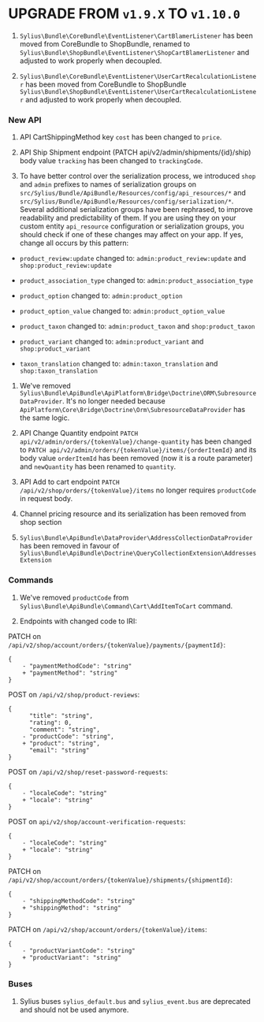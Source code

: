 # UPGRADE FROM `v1.9.X` TO `v1.10.0`

1. `Sylius\Bundle\CoreBundle\EventListener\CartBlamerListener` has been moved from CoreBundle to ShopBundle, renamed to `Sylius\Bundle\ShopBundle\EventListener\ShopCartBlamerListener` and adjusted to work properly when decoupled.

1. `Sylius\Bundle\CoreBundle\EventListener\UserCartRecalculationListener` has been moved from CoreBundle to ShopBundle `Sylius\Bundle\ShopBundle\EventListener\UserCartRecalculationListener` and adjusted to work properly when decoupled.

### New API

1. API CartShippingMethod key `cost` has been changed to `price`.

1. API Ship Shipment endpoint (PATCH api/v2/admin/shipments/{id}/ship) body value `tracking` has been changed to `trackingCode`.

1. To have better control over the serialization process, we introduced `shop` and `admin` prefixes to names of serialization groups on `src/Sylius/Bundle/ApiBundle/Resources/config/api_resources/*` and `src/Sylius/Bundle/ApiBundle/Resources/config/serialization/*`.
   Several additional serialization groups have been rephrased, to improve readability and predictability of them.
   If you are using they on your custom entity `api_resource` configuration or serialization groups, you should check if one of these changes may affect on your app. If yes, change all occurs by this pattern:

- `product_review:update` changed to: `admin:product_review:update` and `shop:product_review:update`

- `product_association_type` changed to: `admin:product_association_type`

- `product_option` changed to: `admin:product_option`

- `product_option_value` changed to: `admin:product_option_value`

- `product_taxon` changed to: `admin:product_taxon` and `shop:product_taxon`

- `product_variant` changed to: `admin:product_variant` and `shop:product_variant`

- `taxon_translation` changed to: `admin:taxon_translation` and `shop:taxon_translation`

1. We've removed `Sylius\Bundle\ApiBundle\ApiPlatform\Bridge\Doctrine\ORM\SubresourceDataProvider`. It's no longer needed because `ApiPlatform\Core\Bridge\Doctrine\Orm\SubresourceDataProvider` has the same logic.

1. API Change Quantity endpoint `PATCH api/v2/admin/orders/{tokenValue}/change-quantity` has been changed to `PATCH api/v2/admin/orders/{tokenValue}/items/{orderItemId}` and its body value `orderItemId` has been removed (now it is a route parameter) and `newQuantity` has been renamed to `quantity`.

1. API Add to cart endpoint `PATCH /api/v2/shop/orders/{tokenValue}/items` no longer requires `productCode` in request body.

1. Channel pricing resource and its serialization has been removed from shop section

1. `Sylius\Bundle\ApiBundle\DataProvider\AddressCollectionDataProvider` has been removed in favour of `Sylius\Bundle\ApiBundle\Doctrine\QueryCollectionExtension\AddressesExtension`

### Commands

1. We've removed `productCode` from `Sylius\Bundle\ApiBundle\Command\Cart\AddItemToCart` command.

1. Endpoints with changed code to IRI:

PATCH on `/api/v2/shop/account/orders/{tokenValue}/payments/{paymentId}`:

````
{
    - "paymentMethodCode": "string"
    + "paymentMethod": "string"
}
````

POST on `/api/v2/shop/product-reviews`:

````
{
      "title": "string",
      "rating": 0,
      "comment": "string",
    - "productCode": "string",
    + "product": "string",
      "email": "string"
}
````

POST on `/api/v2/shop/reset-password-requests`:

````
{
    - "localeCode": "string"
    + "locale": "string"
}
````


POST on `api/v2/shop/account-verification-requests`:

````
{
    - "localeCode": "string"
    + "locale": "string"
}
````

PATCH on `/api/v2/shop/account/orders/{tokenValue}/shipments/{shipmentId}`:

````
{
    - "shippingMethodCode": "string"
    + "shippingMethod": "string"
}
````

PATCH on `/api/v2/shop/account/orders/{tokenValue}/items`:

````
{
    - "productVariantCode": "string"
    + "productVariant": "string"
}
````

### Buses

1. Sylius buses `sylius_default.bus` and `sylius_event.bus` are deprecated and should not be used anymore.
